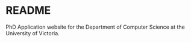 # README

PhD Application website for the Department of Computer Science at the University of Victoria.
